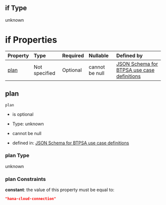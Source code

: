 ## if Type

unknown

# if Properties

| Property      | Type          | Required | Nullable       | Defined by                                                                                                                                                                                                                                  |
| :------------ | :------------ | :------- | :------------- | :------------------------------------------------------------------------------------------------------------------------------------------------------------------------------------------------------------------------------------------ |
| [plan](#plan) | Not specified | Optional | cannot be null | [JSON Schema for BTPSA use case definitions](btpsa-usecase-properties-services-items-allof-1-then-allof-41-then-allof-3-if-properties-plan.md "undefined#/properties/services/items/allOf/1/then/allOf/41/then/allOf/3/if/properties/plan") |

## plan



`plan`

*   is optional

*   Type: unknown

*   cannot be null

*   defined in: [JSON Schema for BTPSA use case definitions](btpsa-usecase-properties-services-items-allof-1-then-allof-41-then-allof-3-if-properties-plan.md "undefined#/properties/services/items/allOf/1/then/allOf/41/then/allOf/3/if/properties/plan")

### plan Type

unknown

### plan Constraints

**constant**: the value of this property must be equal to:

```json
"hana-cloud-connection"
```
